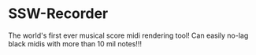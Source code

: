 # SSW-Recorder
The world's first ever musical score midi rendering tool! Can easily no-lag black midis with more than 10 mil notes!!! 
